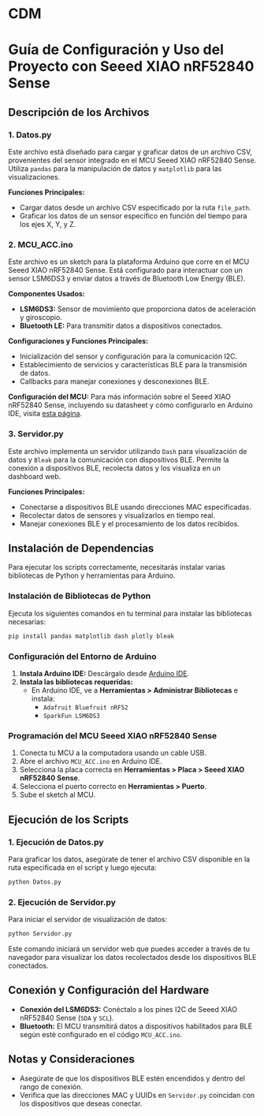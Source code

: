 # CDM

# Guía de Configuración y Uso del Proyecto con Seeed XIAO nRF52840 Sense

## Descripción de los Archivos

### 1. **Datos.py**
Este archivo está diseñado para cargar y graficar datos de un archivo CSV, provenientes del sensor integrado en el MCU Seeed XIAO nRF52840 Sense. Utiliza `pandas` para la manipulación de datos y `matplotlib` para las visualizaciones.

**Funciones Principales:**
- Cargar datos desde un archivo CSV especificado por la ruta `file_path`.
- Graficar los datos de un sensor específico en función del tiempo para los ejes X, Y, y Z.

### 2. **MCU_ACC.ino**
Este archivo es un sketch para la plataforma Arduino que corre en el MCU Seeed XIAO nRF52840 Sense. Está configurado para interactuar con un sensor LSM6DS3 y enviar datos a través de Bluetooth Low Energy (BLE).

**Componentes Usados:**
- **LSM6DS3:** Sensor de movimiento que proporciona datos de aceleración y giroscopio.
- **Bluetooth LE:** Para transmitir datos a dispositivos conectados.

**Configuraciones y Funciones Principales:**
- Inicialización del sensor y configuración para la comunicación I2C.
- Establecimiento de servicios y características BLE para la transmisión de datos.
- Callbacks para manejar conexiones y desconexiones BLE.

**Configuración del MCU:**
Para más información sobre el Seeed XIAO nRF52840 Sense, incluyendo su datasheet y cómo configurarlo en Arduino IDE, visita [esta página](https://wiki.seeedstudio.com/XIAO_BLE/).

### 3. **Servidor.py**
Este archivo implementa un servidor utilizando `Dash` para visualización de datos y `Bleak` para la comunicación con dispositivos BLE. Permite la conexión a dispositivos BLE, recolecta datos y los visualiza en un dashboard web.

**Funciones Principales:**
- Conectarse a dispositivos BLE usando direcciones MAC especificadas.
- Recolectar datos de sensores y visualizarlos en tiempo real.
- Manejar conexiones BLE y el procesamiento de los datos recibidos.

## Instalación de Dependencias

Para ejecutar los scripts correctamente, necesitarás instalar varias bibliotecas de Python y herramientas para Arduino.

### Instalación de Bibliotecas de Python
Ejecuta los siguientes comandos en tu terminal para instalar las bibliotecas necesarias:

```bash
pip install pandas matplotlib dash plotly bleak
```

### Configuración del Entorno de Arduino
1. **Instala Arduino IDE:** Descárgalo desde [Arduino IDE](https://www.arduino.cc/en/software).
2. **Instala las bibliotecas requeridas:**
   - En Arduino IDE, ve a **Herramientas > Administrar Bibliotecas** e instala:
     - `Adafruit Bluefruit nRF52`
     - `SparkFun LSM6DS3`

### Programación del MCU Seeed XIAO nRF52840 Sense
1. Conecta tu MCU a la computadora usando un cable USB.
2. Abre el archivo `MCU_ACC.ino` en Arduino IDE.
3. Selecciona la placa correcta en **Herramientas > Placa > Seeed XIAO nRF52840 Sense**.
4. Selecciona el puerto correcto en **Herramientas > Puerto**.
5. Sube el sketch al MCU.

## Ejecución de los Scripts

### 1. **Ejecución de Datos.py**
Para graficar los datos, asegúrate de tener el archivo CSV disponible en la ruta especificada en el script y luego ejecuta:

```bash
python Datos.py
```

### 2. **Ejecución de Servidor.py**
Para iniciar el servidor de visualización de datos:

```bash
python Servidor.py
```

Este comando iniciará un servidor web que puedes acceder a través de tu navegador para visualizar los datos recolectados desde los dispositivos BLE conectados.

## Conexión y Configuración del Hardware
- **Conexión del LSM6DS3:** Conéctalo a los pines I2C de Seeed XIAO nRF52840 Sense (`SDA` y `SCL`).
- **Bluetooth:** El MCU transmitirá datos a dispositivos habilitados para BLE según esté configurado en el código `MCU_ACC.ino`.

## Notas y Consideraciones
- Asegúrate de que los dispositivos BLE estén encendidos y dentro del rango de conexión.
- Verifica que las direcciones MAC y UUIDs en `Servidor.py` coincidan con los dispositivos que deseas conectar.

